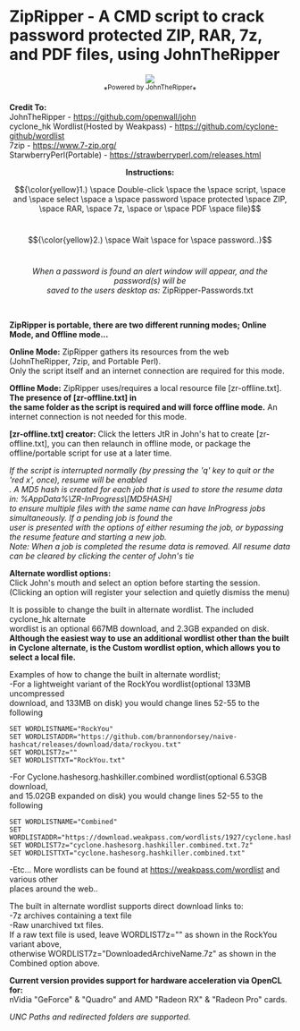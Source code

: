 # ZipRipper - A CMD script to crack password protected ZIP, RAR, 7z, and PDF files, using JohnTheRipper

<p align="center">
<img src="https://github.com/illsk1lls/ZipRipper/blob/main/.resources/zipripper.png?raw=true"><br>
*<sup>Powered by JohnTheRipper</sup>*
</p>

**Credit To:**<br>
JohnTheRipper - <a href="https://github.com/openwall/john">https://github.com/openwall/john</a><br>
cyclone_hk Wordlist(Hosted by Weakpass) - <a href="https://github.com/cyclone-github/wordlist">https://github.com/cyclone-github/wordlist</a><br>
7zip - <a href="https://www.7-zip.org/">https://www.7-zip.org/</a><br>
StarwberryPerl(Portable) - <a href="https://strawberryperl.com/releases.html">https://strawberryperl.com/releases.html</a><br>

**<p align="center">Instructions:</p>**

$${\color{yellow}1.) \space Double-click \space the \space script, \space and \space select \space a \space password \space protected \space ZIP, \space RAR, \space 7z, \space or \space PDF \space file}$$<br>

$${\color{yellow}2.) \space Wait \space for \space password..}$$<br>

*<p align="center">When a password is found an alert window will appear, and the password(s) will be<br>*
*saved to the users desktop as:* ZipRipper-Passwords.txt</p><br>

**ZipRipper is portable, there are two different running modes; Online Mode, and Offline mode...**

**Online Mode:** ZipRipper gathers its resources from the web (JohnTheRipper, 7zip, and Portable Perl).<br>
Only the script itself and an internet connection are required for this mode.<br>

**Offline Mode:** ZipRipper uses/requires a local resource file [zr-offline.txt]. **The presence of [zr-offline.txt] in<br>**
**the same folder as the script is required and will force offline mode.** An internet connection is not needed for this mode.<br>

**[zr-offline.txt] creator:** Click the letters JtR in John's hat to create [zr-offline.txt], you can then relaunch in offline mode, or package the offline/portable script for use at a later time.<br>

*If the script is interrupted normally (by pressing the 'q' key to quit or the 'red x', once), resume will be enabled<br>.*
*A MD5 hash is created for each job that is used to store the resume data in: %AppData%\ZR-InProgress\\[MD5HASH]<br>*
*to ensure multiple files with the same name can have InProgress jobs simultaneously. If a pending job is found the<br>*
*user is presented with the options of either resuming the job, or bypassing the resume feature and starting a new job.<br>*
*Note: When a job is completed the resume data is removed. All resume data can be cleared by clicking the center of John's tie*

**Alternate wordlist options:**<br>
Click John's mouth and select an option before starting the session. (Clicking an option will register your selection and quietly dismiss the menu)<br>

It is possible to change the built in alternate wordlist. The included cyclone_hk alternate<br>
wordlist is an optional 667MB download, and 2.3GB expanded on disk. **Although the easiest way to use an additional wordlist other than the built in Cyclone alternate, is the Custom wordlist option, which allows you to select a local file.**<br>

Examples of how to change the built in alternate wordlist;<br>
-For a lightweight variant of the RockYou wordlist(optional 133MB uncompressed<br>
download, and 133MB on disk) you would change lines 52-55 to the following<br>
```
SET WORDLISTNAME="RockYou"
SET WORDLISTADDR="https://github.com/brannondorsey/naive-hashcat/releases/download/data/rockyou.txt"
SET WORDLIST7z=""
SET WORDLISTTXT="RockYou.txt"
```
-For Cyclone.hashesorg.hashkiller.combined wordlist(optional 6.53GB download,<br>
and 15.02GB expanded on disk) you would change lines 52-55 to the following<br>
```
SET WORDLISTNAME="Combined"
SET WORDLISTADDR="https://download.weakpass.com/wordlists/1927/cyclone.hashesorg.hashkiller.combined.txt.7z"
SET WORDLIST7z="cyclone.hashesorg.hashkiller.combined.txt.7z"
SET WORDLISTTXT="cyclone.hashesorg.hashkiller.combined.txt"
```
-Etc...
More wordlists can be found at <a href="https://weakpass.com/wordlist">https://weakpass.com/wordlist</a> and various other<br>
places around the web..<br>

The built in alternate wordlist supports direct download links to:<br>
-7z archives containing a text file<br>
-Raw unarchived txt files.<br>
If a raw text file is used, leave WORDLIST7z="" as shown in the RockYou variant above,<br>
otherwise WORDLIST7z="DownloadedArchiveName.7z" as shown in the Combined option above.<br>

**Current version provides support for hardware acceleration via OpenCL for:**<br>
nVidia "GeForce" & "Quadro" and AMD "Radeon RX" & "Radeon Pro" cards.<br>

*UNC Paths and redirected folders are supported.*<br>